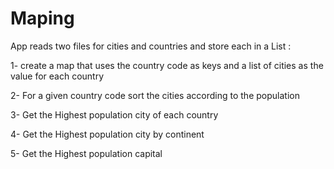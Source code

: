 # Maping
App reads two files for cities and countries and store each in a List : 

1- create a map that uses the country code as keys and a list of cities as the value for each country 

2- For a given country code sort the cities according to the population 

3- Get the Highest population city of each country  

4- Get the Highest population city by continent  

5- Get the Highest population capital
